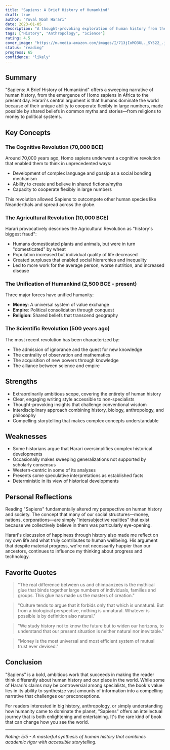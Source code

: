 ```yaml
---
title: "Sapiens: A Brief History of Humankind"
draft: true
author: "Yuval Noah Harari"
date: 2023-01-05
description: "A thought-provoking exploration of human history from the Stone Age to the present day, examining how Homo sapiens came to dominate the planet."
tags: ["History", "Anthropology", "Science"]
rating: 4.5
cover_image: "https://m.media-amazon.com/images/I/713jIoMO3UL._SY522_.jpg"
status: "reading"
progress: 65
confidence: "likely"
---
```


## Summary

"Sapiens: A Brief History of Humankind" offers a sweeping narrative of human history, from the emergence of Homo sapiens in Africa to the present day. Harari's central argument is that humans dominate the world because of their unique ability to cooperate flexibly in large numbers, made possible by shared beliefs in common myths and stories—from religions to money to political systems.

## Key Concepts

### The Cognitive Revolution (70,000 BCE)

Around 70,000 years ago, Homo sapiens underwent a cognitive revolution that enabled them to think in unprecedented ways:

- Development of complex language and gossip as a social bonding mechanism
- Ability to create and believe in shared fictions/myths
- Capacity to cooperate flexibly in large numbers

This revolution allowed Sapiens to outcompete other human species like Neanderthals and spread across the globe.

### The Agricultural Revolution (10,000 BCE)

Harari provocatively describes the Agricultural Revolution as "history's biggest fraud":

- Humans domesticated plants and animals, but were in turn "domesticated" by wheat
- Population increased but individual quality of life decreased
- Created surpluses that enabled social hierarchies and inequality
- Led to more work for the average person, worse nutrition, and increased disease

### The Unification of Humankind (2,500 BCE - present)

Three major forces have unified humanity:

- **Money**: A universal system of value exchange
- **Empire**: Political consolidation through conquest
- **Religion**: Shared beliefs that transcend geography

### The Scientific Revolution (500 years ago)

The most recent revolution has been characterized by:

- The admission of ignorance and the quest for new knowledge
- The centrality of observation and mathematics
- The acquisition of new powers through knowledge
- The alliance between science and empire

## Strengths

- Extraordinarily ambitious scope, covering the entirety of human history
- Clear, engaging writing style accessible to non-specialists
- Thought-provoking insights that challenge conventional wisdom
- Interdisciplinary approach combining history, biology, anthropology, and philosophy
- Compelling storytelling that makes complex concepts understandable

## Weaknesses

- Some historians argue that Harari oversimplifies complex historical developments
- Occasionally makes sweeping generalizations not supported by scholarly consensus
- Western-centric in some of its analyses
- Presents some speculative interpretations as established facts
- Deterministic in its view of historical developments

## Personal Reflections

Reading "Sapiens" fundamentally altered my perspective on human history and society. The concept that many of our social structures—money, nations, corporations—are simply "intersubjective realities" that exist because we collectively believe in them was particularly eye-opening.

Harari's discussion of happiness through history also made me reflect on my own life and what truly contributes to human wellbeing. His argument that despite material progress, we're not necessarily happier than our ancestors, continues to influence my thinking about progress and technology.

## Favorite Quotes

> "The real difference between us and chimpanzees is the mythical glue that binds together large numbers of individuals, families and groups. This glue has made us the masters of creation."

> "Culture tends to argue that it forbids only that which is unnatural. But from a biological perspective, nothing is unnatural. Whatever is possible is by definition also natural."

> "We study history not to know the future but to widen our horizons, to understand that our present situation is neither natural nor inevitable."

> "Money is the most universal and most efficient system of mutual trust ever devised."

## Conclusion

"Sapiens" is a bold, ambitious work that succeeds in making the reader think differently about human history and our place in the world. While some of Harari's claims may be controversial among specialists, the book's value lies in its ability to synthesize vast amounts of information into a compelling narrative that challenges our preconceptions.

For readers interested in big history, anthropology, or simply understanding how humanity came to dominate the planet, "Sapiens" offers an intellectual journey that is both enlightening and entertaining. It's the rare kind of book that can change how you see the world.

---

*Rating: 5/5 - A masterful synthesis of human history that combines academic rigor with accessible storytelling.* 